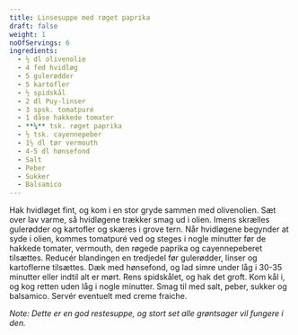 ```yaml
---
title: Linsesuppe med røget paprika
draft: false
weight: 1
noOfServings: 6
ingredients:
  - ½ dl olivenolie
  - 4 fed hvidløg
  - 5 gulerødder
  - 5 kartofler
  - ½ spidskål
  - 2 dl Puy-linser
  - 3 spsk. tomatpuré
  - 1 dåse hakkede tomater
  - **¼** tsk. røget paprika
  - ½ tsk. cayennepeber
  - 1½ dl tør vermouth
  - 4-5 dl hønsefond
  - Salt
  - Peber
  - Sukker
  - Balsamico
---
```


Hak hvidløget fint, og kom i en stor gryde sammen med olivenolien. Sæt
over lav varme, så hvidløgene trækker smag ud i olien. Imens skrælles
gulerødder og kartofler og skæres i grove tern. Når hvidløgene begynder
at syde i olien, kommes tomatpuré ved og steges i nogle minutter før de
hakkede tomater, vermouth, den røgede paprika og cayennepeberet
tilsættes. Reducér blandingen en tredjedel før gulerødder, linser og
kartoflerne tilsættes. Dæk med hønsefond, og lad simre under låg i 30-35
minutter eller indtil alt er mørt. Rens spidskålet, og hak det groft.
Kom kål i, og kog retten uden låg i nogle minutter. Smag til med salt,
peber, sukker og balsamico. Servér eventuelt med creme fraiche.

*Note: Dette er en god restesuppe, og stort set alle grøntsager vil
fungere i den.*

